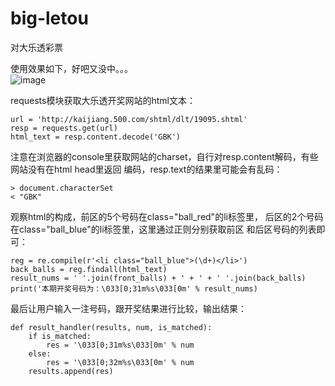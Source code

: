 # big-letou
对大乐透彩票  

使用效果如下，好吧又没中。。。  
![image](http://github.com/mikellxy/big-letou/master/images/example.png)

requests模块获取大乐透开奖网站的html文本：  
```.env
url = 'http://kaijiang.500.com/shtml/dlt/19095.shtml'
resp = requests.get(url)
html_text = resp.content.decode('GBK')
```
注意在浏览器的console里获取网站的charset，自行对resp.content解码，有些网站没有在html head里返回
编码，resp.text的结果里可能会有乱码：  
```.env
> document.characterSet
< "GBK"
```  
观察html的构成，前区的5个号码在class="ball_red"的li标签里，
后区的2个号码在class="ball_blue"的li标签里，这里通过正则分别获取前区
和后区号码的列表即可：  
```.env
reg = re.compile(r'<li class="ball_blue">(\d+)</li>')
back_balls = reg.findall(html_text)
result_nums = ' '.join(front_balls) + ' + ' + ' '.join(back_balls)
print('本期开奖号码为：\033[0;31m%s\033[0m' % result_nums)
```
最后让用户输入一注号码，跟开奖结果进行比较，输出结果：  
```.env
def result_handler(results, num, is_matched):
    if is_matched:
        res = '\033[0;31m%s\033[0m' % num
    else:
        res = '\033[0;32m%s\033[0m' % num
    results.append(res)
```
